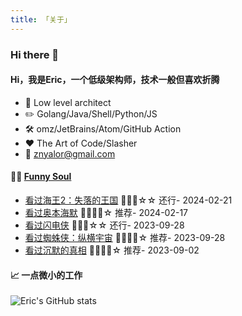 ```yaml
---
title: 「关于」
---
```


### Hi there 👋

#### Hi，我是Eric，一个低级架构师，技术一般但喜欢折腾

- :briefcase: Low level architect<br/>
- :pencil2: Golang/Java/Shell/Python/JS<br/>
- :hammer_and_wrench: omz/JetBrains/Atom/GitHub Action<br/>
- :hearts: The Art of Code/Slasher<br/>
- :email: znyalor@gmail.com<br/>

#### 🤾‍♂️ <a href="https://movie.douban.com/people/znyalor/collect" target="_blank">Funny Soul</a>

<!-- START_SECTION:douban -->
* <a href='http://movie.douban.com/subject/30444942/' target='_blank'>看过海王2：失落的王国</a> 🌟🌟🌟☆☆ 还行- 2024-02-21
* <a href='http://movie.douban.com/subject/35593344/' target='_blank'>看过奥本海默</a> 🌟🌟🌟🌟☆ 推荐- 2024-02-17
* <a href='http://movie.douban.com/subject/3011317/' target='_blank'>看过闪电侠</a> 🌟🌟🌟☆☆ 还行- 2023-09-28
* <a href='http://movie.douban.com/subject/30391186/' target='_blank'>看过蜘蛛侠：纵横宇宙</a> 🌟🌟🌟🌟☆ 推荐- 2023-09-28
* <a href='http://movie.douban.com/subject/33447642/' target='_blank'>看过沉默的真相</a> 🌟🌟🌟🌟☆ 推荐- 2023-09-02
<!-- END_SECTION:douban -->


#### 📈 一点微小的工作

![Eric's GitHub stats](https://github-readme-stats.vercel.app/api?username=zylele&show_icons=true&count_private=true&theme=vue)